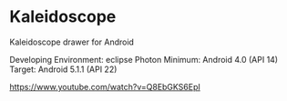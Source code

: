 # Kaleidoscope
Kaleidoscope drawer for Android

Developing Environment: eclipse Photon
Minimum: Android 4.0 (API 14)
Target: Android 5.1.1 (API 22)

https://www.youtube.com/watch?v=Q8EbGKS6EpI

